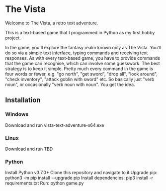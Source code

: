 # The Vista
Welcome to The Vista, a retro text adventure.

This is a text-based game that I programmed in Python as my first hobby project.

In the game, you'll explore the fantasy realm known only as The Vista. You'll do so via a simple text interface, typing commands and receiving text responses. As with every text-based game, you have to provide commands that the game can recognise, which can involve some guesswork. The best strategy is to keep it simple. Pretty much every command in the game is four words or fewer, e.g. \"go north\", \"get sword\", \"drop all\", \"look around\", \"check inventory\", \"attack goblin with sword\" etc. So basically just \"verb noun\", or occasionally \"verb noun with noun\". You get the idea.

## Installation
### Windows
Download and run vista-text-adventure-x64.exe

### Linux
Download and run TBD

### Python
Install Python v3.7.0+
Clone this repository and navigate to it
Upgrade pip: python3 -m pip install --upgrade pip
Install dependencies: pip3 install -r requirements.txt
Run: python game.py
